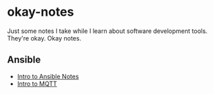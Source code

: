 # okay-notes
Just some notes I take while I learn about software development tools. They're okay. Okay notes.


## Ansible
- [ Intro to Ansible Notes](./intro_to_ansible/README.md)
- [ Intro to MQTT](./intro_to_mqtt/README.md)